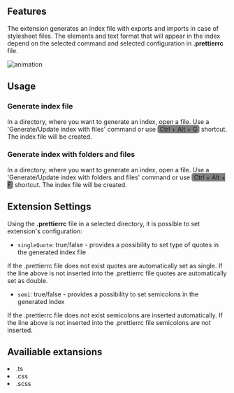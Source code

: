 ## Features

The extension generates an index file with exports and imports in case of stylesheet files. The elements and text format that will appear in the index depend on the selected command and selected configuration in <strong>.prettierrc</strong> file.

![animation](https://github.com/composer404/index-generator/blob/master/img/index-generator.gif?raw=true)

## Usage

<h3><strong>Generate index file</strong></h3>
<p>In a directory, where you want to generate an index, open a file. Use a 'Generate/Update index with files' command or use <span style="background-color:grey; padding: 1px 5px; border-radius:5px">Ctrl + Alt + G</span> shortcut. The index file will be created.
</p>

<h3><strong>Generate index with folders and files</strong></h3>
<p>In a directory, where you want to generate an index, open a file. Use a 'Generate/Update index with folders and files' command or use <span style="background-color:grey; padding: 1px 5px; border-radius:5px">Ctrl + Alt + F</span> shortcut. The index file will be created.
</p>

## Extension Settings

Using the <strong>.prettierrc</strong> file in a selected directory, it is possible to set extension's configuration:

* `singleQuote`: true/false - provides a possibility to set type of quotes in the generated index file

If the .prettierrc file does not exist quotes are automatically set as single.
If the line above is not inserted into the .prettierrc file quotes are automatically set as double.

* `semi`: true/false - provides a possibility to set semicolons in the generated index

If the .prettierrc file does not exist semicolons are inserted automatically.
If the line above is not inserted into the .prettierrc file semicolons are not inserted.

## Availiable extansions

<li>.ts</li>
<li>.css</li>
<li>.scss</li>
